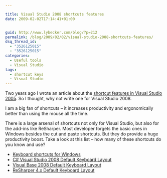 ```yaml
---

title: Visual Studio 2008 shortcuts features
date: 2009-02-02T17:14:41+01:00


guid: http://www.lybecker.com/blog/?p=212
permalink: /blog/2009/02/02/visual-studio-2008-shortcuts-features/
dsq_thread_id:
  - "3526125015"
  - "3526125015"
categories:
  - Useful tools
  - Visual Studio
tags:
  - shortcut keys
  - Visual Studio
---
```

Two years ago I wrote an article about the [shortcut features in Visual Studio 2005](http://www.lybecker.com/blog/2007/02/01/visual-studio-2005-shortcuts-features/). So I thought, why not write one for Visual Studio 2008.

I am a big fan of shortcuts &#8211; it increases productivity and ergonomically better than using the mouse all the time.

There is a large arsenal of shortcuts not only for Visual Studio, but also for the add-ins like ReSharper. Most developer forgets the basic ones in Windows besides the cut and paste shortcuts. But they do provide a huge productivity boost. Take a look at this list – how many of these shortcuts do you know and use?

  * [Keyboard shortcuts for Windows](http://support.microsoft.com/kb/126449)
  * [C# Visual Studio 2008 Default Keyboard Layout](http://www.microsoft.com/downloads/details.aspx?familyid=E5F902A8-5BB5-4CC6-907E-472809749973&displaylang=en)
  * [Visual Base 2008 Default Keyboard Layout](http://www.microsoft.com/downloads/details.aspx?familyid=255B8CF1-F6BD-4B55-BB42-DD1A69315833&displaylang=en)
  * [ReSharper 4.x Default Keyboard Layout
](http://www.jetbrains.com/resharper/docs/ReSharper40DefaultKeymap.pdf)
